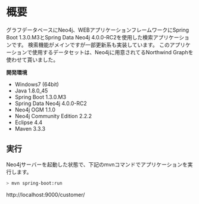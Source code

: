 # 概要

グラフデータベースにNeo4j、WEBアプリケーションフレームワークにSpring Boot 1.3.0.M3とSpring Data Neo4j 4.0.0-RC2を使用した検索アプリケーションです。
検索機能がメインですが一部更新系も実装しています。
このアプリケーションで使用するデータセットは、Neo4jに用意されてるNorthwind Graphを使わせて貰いました。

**開発環境**

* Windows7 (64bit)
* Java 1.8.0_45
* Spring Boot 1.3.0.M3
* Spring Data Neo4j 4.0.0-RC2
 * Neo4j OGM 1.1.0
* Neo4j Community Edition 2.2.2
* Eclipse 4.4
* Maven 3.3.3


## 実行

Neo4jサーバーを起動した状態で、下記のmvnコマンドでアプリケーションを実行します。

```bash
> mvn spring-boot:run
```

http://localhost:9000/customer/

